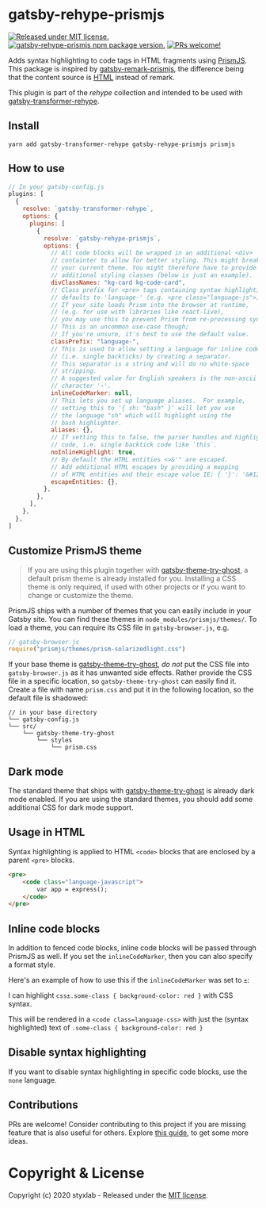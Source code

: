 # gatsby-rehype-prismjs
[![Released under MIT license.](https://badgen.net/github/license/micromatch/micromatch)](https://github.com/styxlab/gatsby-theme-try-ghost/blob/master/LICENSE)
[![gatsby-rehype-prismjs npm package version.](https://badgen.net/npm/v/gatsby-rehype-prismjs)](https://www.npmjs.org/package/gatsby-rehype-prismjs)
[![PRs welcome!](https://img.shields.io/badge/PRs-welcome-brightgreen.svg)]()

Adds syntax highlighting to code tags in HTML fragments using [PrismJS](http://prismjs.com/). This package is inspired by [gatsby-remark-prismjs](https://www.gatsbyjs.org/packages/gatsby-remark-prismjs/), the difference being that the content source is [HTML](https://www.w3schools.com/html/) instead of remark.

This plugin is part of the *rehype* collection and intended to be used with [gatsby-transformer-rehype](https://github.com/styxlab/gatsby-theme-try-ghost/tree/master/packages/gatsby-transformer-rehype).


## Install

`yarn add gatsby-transformer-rehype gatsby-rehype-prismjs prismjs`


## How to use

```javascript
// In your gatsby-config.js
plugins: [
  {
    resolve: `gatsby-transformer-rehype`,
    options: {
      plugins: [
        {
          resolve: `gatsby-rehype-prismjs`,
          options: {
            // All code blocks will be wrapped in an additional <div>
            // containter to allow for better styling. This might break
            // your current theme. You might therefore have to provide
            // additional styling classes (below is just an example).
            divClassNames: "kg-card kg-code-card",
            // Class prefix for <pre> tags containing syntax highlighting;
            // defaults to 'language-' (e.g. <pre class="language-js">).
            // If your site loads Prism into the browser at runtime,
            // (e.g. for use with libraries like react-live),
            // you may use this to prevent Prism from re-processing syntax.
            // This is an uncommon use-case though;
            // If you're unsure, it's best to use the default value.
            classPrefix: "language-",
            // This is used to allow setting a language for inline code
            // (i.e. single backticks) by creating a separator.
            // This separator is a string and will do no white-space
            // stripping.
            // A suggested value for English speakers is the non-ascii
            // character '›'.
            inlineCodeMarker: null,
            // This lets you set up language aliases.  For example,
            // setting this to '{ sh: "bash" }' will let you use
            // the language "sh" which will highlight using the
            // bash highlighter.
            aliases: {},
            // If setting this to false, the parser handles and highlights inline
            // code, i.e. single backtick code like `this`.
            noInlineHighlight: true,
            // By default the HTML entities <>&'" are escaped.
            // Add additional HTML escapes by providing a mapping
            // of HTML entities and their escape value IE: { '}': '&#123;' }
            escapeEntities: {},
          },
        },
      ],
    },
  },
]
```

## Customize PrismJS theme

> If you are using this plugin together with [gatsby-theme-try-ghost](https://github.com/styxlab/gatsby-theme-try-ghost/tree/master/packages/gatsby-theme-try-ghost), a default prism theme is already installed for you. Installing a CSS theme is only required, if used with other projects or if you want to change or customize the theme.

PrismJS ships with a number of themes that you can easily include in your Gatsby site. You can find these themes in `node_modules/prismjs/themes/`. To load a theme, you can require its CSS file in `gatsby-browser.js`, e.g.

```javascript
// gatsby-browser.js
require("prismjs/themes/prism-solarizedlight.css")
```

If your base theme is [gatsby-theme-try-ghost](https://github.com/styxlab/gatsby-theme-try-ghost/tree/master/packages/gatsby-theme-try-ghost), *do not* put the CSS file into `gatsby-browser.js` as it has unwanted side effects. Rather provide the CSS file in a specific location, so `gatsby-theme-try-ghost` can easily find it. Create a file with name `prism.css` and put it in the following location, so the default file is shadowed:

```text
// in your base directory
└── gatsby-config.js
└── src/
    └── gatsby-theme-try-ghost
        └── styles
            └── prism.css
```

## Dark mode

The standard theme that ships with [gatsby-theme-try-ghost](https://github.com/styxlab/gatsby-theme-try-ghost/tree/master/packages/gatsby-theme-try-ghost) is already dark mode enabled. If you are using the standard themes, you should add some additional CSS for dark mode support.

## Usage in HTML

Syntax highlighting is applied to HTML `<code>` blocks that are enclosed by a parent `<pre>` blocks.

```html
<pre>
    <code class="language-javascript">
        var app = express();
    </code>
</pre>
```

## Inline code blocks

In addition to fenced code blocks, inline code blocks will be passed through PrismJS as well. If you set the `inlineCodeMarker`, then you can also specify a format style.

Here's an example of how to use this if the `inlineCodeMarker` was set to `±`:

I can highlight `css±.some-class { background-color: red }` with CSS syntax.

This will be rendered in a `<code class=language-css>` with just the (syntax highlighted) text of `.some-class { background-color: red }`


## Disable syntax highlighting

If you want to disable syntax highlighting in specific code blocks, use the `none` language.


## Contributions

PRs are welcome! Consider contributing to this project if you are missing feature that is also useful for others. Explore [this guide](https://github.com/styxlab/gatsby-theme-try-ghost/tree/master/CONTRIBUTING.md), to get some more ideas.


# Copyright & License

Copyright (c) 2020 styxlab - Released under the [MIT license](LICENSE).
